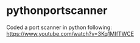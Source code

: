 # pythonportscanner
Coded a port scanner in python following: https://www.youtube.com/watch?v=3Kq1MIfTWCE
